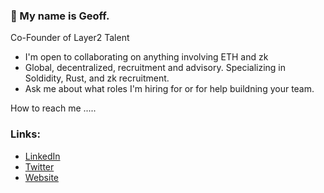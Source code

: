 ###  👋 My name is Geoff. 

Co-Founder of Layer2 Talent 

- I'm open to collaborating on anything involving ETH and zk 
- Global, decentralized, recruitment and advisory. Specializing in Soldidity, Rust, and zk recruitment. 
- Ask me about what roles I'm hiring for or for help buildning your team.

How to reach me .....

### Links:
- [LinkedIn](https://www.linkedin.com/in/geoffrey-horwitz-813033170/)
- [Twitter](https://twitter.com/GeoffreyHorwitz)
- [Website](https://wwww.layer2talent.com/)
